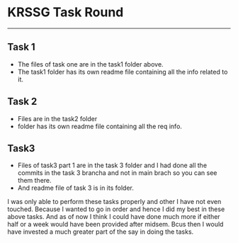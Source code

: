 # KRSSG Task Round

---

## Task 1
 - The files of task one are in the task1 folder above. 
 - The task1 folder has its own readme file containing all the info related to it.

## Task 2
 - Files are in the task2 folder
 - folder has its own readme file containing all the req info.

## Task3
 - Files of task3 part 1 are in the task 3 folder and I had done all the commits in the task 3 brancha and not in main brach so you can see them there.
 - And readme file of task 3 is in its folder.

I was only able to perform these tasks properly and other I have not even touched. Because I wanted to go in order and hence I did my best in these above tasks. And as of now I think I could have done much more if either half or a week would have been provided after midsem. Bcus then I would have invested a much greater part of the say in doing the tasks.